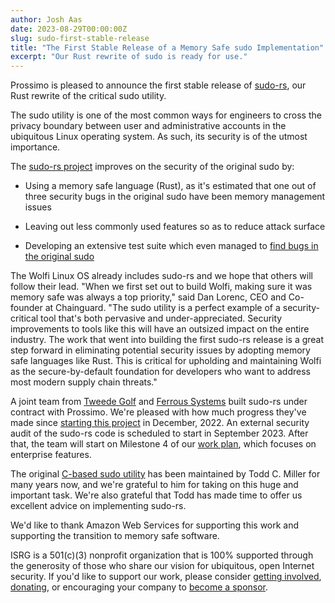 ```yaml
---
author: Josh Aas
date: 2023-08-29T00:00:00Z
slug: sudo-first-stable-release
title: "The First Stable Release of a Memory Safe sudo Implementation"
excerpt: "Our Rust rewrite of sudo is ready for use."
---
```


Prossimo is pleased to announce the first stable release of [sudo-rs](https://github.com/memorysafety/sudo-rs), our Rust rewrite of the critical sudo utility.

The sudo utility is one of the most common ways for engineers to cross the privacy boundary between user and administrative accounts in the ubiquitous Linux operating system. As such, its security is of the utmost importance.

The [sudo-rs project](https://www.memorysafety.org/initiative/sudo-su/) improves on the security of the original sudo by:

-   Using a memory safe language (Rust), as it's estimated that one out of three security bugs in the original sudo have been memory management issues

-   Leaving out less commonly used features so as to reduce attack surface

-   Developing an extensive test suite which even managed to [find bugs in the original sudo](https://ferrous-systems.com/blog/testing-sudo-rs/)

The Wolfi Linux OS already includes sudo-rs and we hope that others will follow their lead. "When we first set out to build Wolfi, making sure it was memory safe was always a top priority," said Dan Lorenc, CEO and Co-founder at Chainguard. "The sudo utility is a perfect example of a security-critical tool that's both pervasive and under-appreciated. Security improvements to tools like this will have an outsized impact on the entire industry. The work that went into building the first sudo-rs release is a great step forward in eliminating potential security issues by adopting memory safe languages like Rust. This is critical for upholding and maintaining Wolfi as the secure-by-default foundation for developers who want to address most modern supply chain threats."

A joint team from [Tweede Golf](https://tweedegolf.nl/) and [Ferrous Systems](https://ferrous-systems.com/) built sudo-rs under contract with Prossimo. We're pleased with how much progress they've made since [starting this project](https://www.memorysafety.org/blog/sudo-and-su/) in December, 2022. An external security audit of the sudo-rs code is scheduled to start in September 2023. After that, the team will start on Milestone 4 of our [work plan](https://www.memorysafety.org/initiative/sudo-su/sudo-su-work-plan/), which focuses on enterprise features.

The original [C-based sudo utility](https://www.sudo.ws/) has been maintained by Todd C. Miller for many years now, and we're grateful to him for taking on this huge and important task. We're also grateful that Todd has made time to offer us excellent advice on implementing sudo-rs.

We'd like to thank Amazon Web Services for supporting this work and supporting the transition to memory safe software.

ISRG is a 501(c)(3) nonprofit organization that is 100% supported through the generosity of those who share our vision for ubiquitous, open Internet security. If you'd like to support our work, please consider [getting involved](https://www.abetterinternet.org/getinvolved/), [donating](https://www.abetterinternet.org/donate/), or encouraging your company to [become a sponsor](https://www.abetterinternet.org/sponsor/).